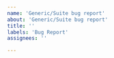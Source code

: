 ```yaml
---
name: 'Generic/Suite bug report'
about: 'Generic/Suite bug report'
title: ''
labels: 'Bug Report'
assignees: ''

---
```

<!---
If you use the built-in options and it's broken because of a lib you didn't even
know existed or will never use, please choose your own libs and avoid creating
issues about it. I barely have any time or will to maintain this.

For new libs and tools pull requests are strongly recommended instead of opening
a feature request for the same reason above.
--->
